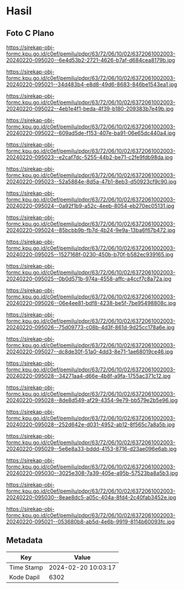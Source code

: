 # Hasil

## Foto C Plano

https://sirekap-obj-formc.kpu.go.id/c0ef/pemilu/pdpr/63/72/06/10/02/6372061002003-20240220-095020--6e4d53b2-2721-4626-b7af-d684cea8179b.jpg

https://sirekap-obj-formc.kpu.go.id/c0ef/pemilu/pdpr/63/72/06/10/02/6372061002003-20240220-095021--34d483b4-e8d8-49d6-8683-846be1543ea1.jpg

https://sirekap-obj-formc.kpu.go.id/c0ef/pemilu/pdpr/63/72/06/10/02/6372061002003-20240220-095022--4eb1e4f1-beda-4f39-b180-209383b7e49b.jpg

https://sirekap-obj-formc.kpu.go.id/c0ef/pemilu/pdpr/63/72/06/10/02/6372061002003-20240220-095022--609ad5de-f153-407e-ba91-06e65dc440a4.jpg

https://sirekap-obj-formc.kpu.go.id/c0ef/pemilu/pdpr/63/72/06/10/02/6372061002003-20240220-095023--e2caf7dc-5255-44b2-be71-c2fe9fdb98da.jpg

https://sirekap-obj-formc.kpu.go.id/c0ef/pemilu/pdpr/63/72/06/10/02/6372061002003-20240220-095023--52a5884e-8d5a-47b1-8eb3-d50923cf9c90.jpg

https://sirekap-obj-formc.kpu.go.id/c0ef/pemilu/pdpr/63/72/06/10/02/6372061002003-20240220-095024--0a92f1b9-a52c-4eeb-8054-eb270ec05131.jpg

https://sirekap-obj-formc.kpu.go.id/c0ef/pemilu/pdpr/63/72/06/10/02/6372061002003-20240220-095024--85bcbb9b-fb7d-4b24-9e9a-13ba6f67b472.jpg

https://sirekap-obj-formc.kpu.go.id/c0ef/pemilu/pdpr/63/72/06/10/02/6372061002003-20240220-095025--1527168f-0230-450b-b70f-b582ec939165.jpg

https://sirekap-obj-formc.kpu.go.id/c0ef/pemilu/pdpr/63/72/06/10/02/6372061002003-20240220-095025--0b0d571b-974a-4558-affc-a4ccf7c8a72a.jpg

https://sirekap-obj-formc.kpu.go.id/c0ef/pemilu/pdpr/63/72/06/10/02/6372061002003-20240220-095026--06e4ee81-bdf8-4238-be5f-7be95498808c.jpg

https://sirekap-obj-formc.kpu.go.id/c0ef/pemilu/pdpr/63/72/06/10/02/6372061002003-20240220-095026--75d09773-c08b-4d3f-861d-9d25cc178a6e.jpg

https://sirekap-obj-formc.kpu.go.id/c0ef/pemilu/pdpr/63/72/06/10/02/6372061002003-20240220-095027--dc8de30f-51a0-4dd3-8e71-1ae68019ce46.jpg

https://sirekap-obj-formc.kpu.go.id/c0ef/pemilu/pdpr/63/72/06/10/02/6372061002003-20240220-095028--34271aa4-d66e-4b8f-a9fa-1755ac371c12.jpg

https://sirekap-obj-formc.kpu.go.id/c0ef/pemilu/pdpr/63/72/06/10/02/6372061002003-20240220-095028--8de8d549-af29-4354-9e79-bb579e2b5e96.jpg

https://sirekap-obj-formc.kpu.go.id/c0ef/pemilu/pdpr/63/72/06/10/02/6372061002003-20240220-095028--252d642e-d031-4952-ab12-8f565c7a8a5b.jpg

https://sirekap-obj-formc.kpu.go.id/c0ef/pemilu/pdpr/63/72/06/10/02/6372061002003-20240220-095029--5e6e8a33-bddd-4153-8716-d23ae096e6ab.jpg

https://sirekap-obj-formc.kpu.go.id/c0ef/pemilu/pdpr/63/72/06/10/02/6372061002003-20240220-095030--3025e308-7a39-405e-a95b-57523ba8a5b3.jpg

https://sirekap-obj-formc.kpu.go.id/c0ef/pemilu/pdpr/63/72/06/10/02/6372061002003-20240220-095030--8eae8dc5-a05c-404a-8fd4-2c40fab3452e.jpg

https://sirekap-obj-formc.kpu.go.id/c0ef/pemilu/pdpr/63/72/06/10/02/6372061002003-20240220-095021--053680b8-ab5d-4e6b-9919-8114b60093fc.jpg


## Metadata

| Key        | Value               |
| ---------- | ------------------- |
| Time Stamp | 2024-02-20 10:03:17 |
| Kode Dapil | 6302                |



